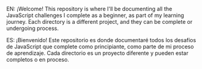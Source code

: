 EN:
¡Welcome! This repository is where I'll be documenting all the JavaScript challenges I complete as a beginner, as part of my learning journey. Each directory is a different project, and they can be complete or undergoing process.

ES:
¡Bienvenido! Este repositorio es donde documentaré todos los desafíos de JavaScript que complete como principiante, como parte de mi proceso de aprendizaje. Cada directorio es un proyecto diferente y pueden estar completos o en proceso.